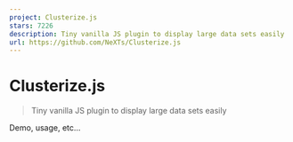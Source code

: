 ```yaml
---
project: Clusterize.js
stars: 7226
description: Tiny vanilla JS plugin to display large data sets easily
url: https://github.com/NeXTs/Clusterize.js
---
```


Clusterize.js
=============

> Tiny vanilla JS plugin to display large data sets easily

Demo, usage, etc…
